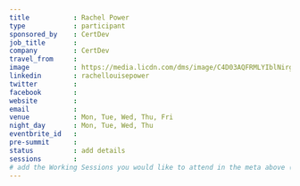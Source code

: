 ```yaml
---
title           : Rachel Power
type            : participant
sponsored_by    : CertDev
job_title       :
company         : CertDev
travel_from     :
image           : https://media.licdn.com/dms/image/C4D03AQFRMLYIblNirg/profile-displayphoto-shrink_800_800/0?e=1531958400&v=beta&t=Pe5NdVUdO_A_emOVAXZqJFhV1BD-Fgb9wT5uXR7cWlM
linkedin        : rachellouisepower
twitter         :
facebook        :
website         :
email           :
venue           : Mon, Tue, Wed, Thu, Fri
night_day       : Mon, Tue, Wed, Thu
eventbrite_id   :
pre-summit      :
status          : add details
sessions        :
# add the Working Sessions you would like to attend in the meta above (use the session's title) e.g. sessions (one per line): -Security Playbooks Diagrams -Hackathon Daily Sessions
---
```


<!-- put more details about participant here -->
